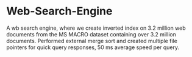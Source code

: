 # Web-Search-Engine
A wb search engine, where we create inverted index on 3.2 million web documents from the MS MACRO dataset containing over 3.2 million documents. Performed external merge sort and created multiple file pointers for quick query responses, 50 ms average speed per query. 
